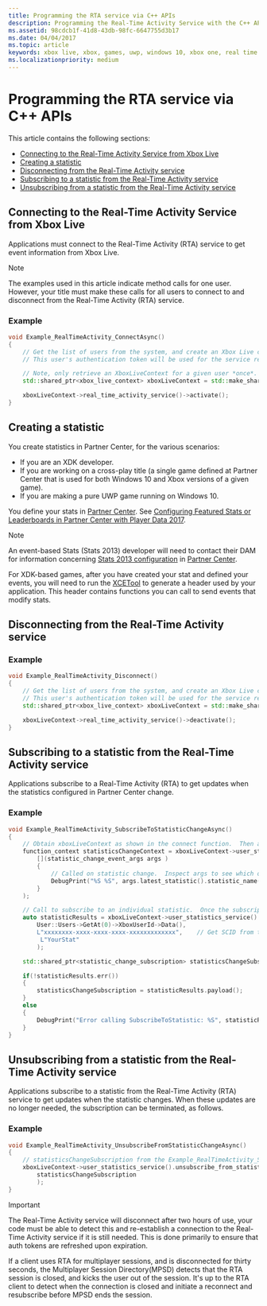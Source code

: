 ```yaml
---
title: Programming the RTA service via C++ APIs
description: Programming the Real-Time Activity Service with the C++ APIs.
ms.assetid: 98cdcb1f-41d8-43db-98fc-6647755d3b17
ms.date: 04/04/2017
ms.topic: article
keywords: xbox live, xbox, games, uwp, windows 10, xbox one, real time activity
ms.localizationpriority: medium
---
```


# Programming the RTA service via C++ APIs

This article contains the following sections:
* [Connecting to the Real-Time Activity Service from Xbox Live](#connecting-to-the-real-time-activity-service-from-xbox-live)
* [Creating a statistic](#creating-a-statistic)
* [Disconnecting from the Real-Time Activity service](#disconnecting-from-the-real-time-activity-service)
* [Subscribing to a statistic from the Real-Time Activity service](#subscribing-to-a-statistic-from-the-real-time-activity-service)
* [Unsubscribing from a statistic from the Real-Time Activity service](#unsubscribing-from-a-statistic-from-the-real-time-activity-service)


## Connecting to the Real-Time Activity Service from Xbox Live

Applications must connect to the Real-Time Activity (RTA) service to get event information from Xbox Live.

> [!NOTE]
> The examples used in this article indicate method calls for one user. However, your title must make these calls for all users to connect to and disconnect from the Real-Time Activity (RTA) service.


### Example

```cpp
void Example_RealTimeActivity_ConnectAsync()
{
    // Get the list of users from the system, and create an Xbox Live context from the first.
    // This user's authentication token will be used for the service requests.

    // Note, only retrieve an XboxLiveContext for a given user *once*.  Otherwise you may encounter unpredictable behavior.
    std::shared_ptr<xbox_live_context> xboxLiveContext = std::make_shared<xbox_live_context>(User::Users->GetAt(0));

    xboxLiveContext->real_time_activity_service()->activate();
}
```


## Creating a statistic

You create statistics in Partner Center, for the various scenarios:
* If you are an XDK developer.
* If you are working on a cross-play title (a single game defined at Partner Center that is used for both Windows 10 and Xbox versions of a given game).
* If you are making a pure UWP game running on Windows 10.

You define your stats in [Partner Center](https://partner.microsoft.com/dashboard).
See [Configuring Featured Stats or Leaderboards in Partner Center with Player Data 2017](../leaderboards-and-stats-2017/player-stats-configure-2017.md).

> [!NOTE]
> An event-based Stats (Stats 2013) developer will need to contact their DAM for information concerning [Stats 2013 configuration](../features/player-data/stats-leaderboards/event-based/config/live-stats-eb-portal.md) in [Partner Center](https://partner.microsoft.com/dashboard).

For XDK-based games, after you have created your stat and defined your events, you will need to run the [XCETool](https://developer.xboxlive.com/en-us/platform/development/documentation/software/Pages/atoc_xce_jun15.aspx) to generate a header used by your application.
This header contains functions you can call to send events that modify stats.


## Disconnecting from the Real-Time Activity service


### Example

```cpp
void Example_RealTimeActivity_Disconnect()
{
    // Get the list of users from the system, and create an Xbox Live context from the first.
    // This user's authentication token will be used for the service requests.
    std::shared_ptr<xbox_live_context> xboxLiveContext = std::make_shared<xbox_live_context>(User::Users->GetAt(0));

    xboxLiveContext->real_time_activity_service()->deactivate();
}
```

## Subscribing to a statistic from the Real-Time Activity service

Applications subscribe to a Real-Time Activity (RTA) to get updates when the statistics configured in Partner Center change.


### Example

```cpp
void Example_RealTimeActivity_SubscribeToStatisticChangeAsync()
{
    // Obtain xboxLiveContext as shown in the connect function.  Then add a handler to be called on statistic changes.
    function_context statisticsChangeContext = xboxLiveContext->user_statistics_service().add_statistic_changed_handler(
        [](statistic_change_event_args args )
        {
            // Called on statistic change.  Inspect args to see which one.
            DebugPrint("%S %S", args.latest_statistic().statistic_name().c_str(), args.latest_statistic().value().c_str());
        }
    );

    // Call to subscribe to an individual statistic.  Once the subscription is complete, the handler will be called with the initial value of the statistic.
    auto statisticResults = xboxLiveContext->user_statistics_service().subscribe_to_statistic_change(
        User::Users->GetAt(0)->XboxUserId->Data(),
        L"xxxxxxxx-xxxx-xxxx-xxxx-xxxxxxxxxxxxx",    // Get SCID from the Xbox Live Setup page in Partner Center
         L"YourStat"
        );

    std::shared_ptr<statistic_change_subscription> statisticsChangeSubscription;

    if(!statisticResults.err())
    {
        statisticsChangeSubscription = statisticResults.payload();
    }
    else
    {
        DebugPrint("Error calling SubscribeToStatistic: %S", statisticResults.err_message().c_str());
    }
}
```


## Unsubscribing from a statistic from the Real-Time Activity service

Applications subscribe to a statistic from the Real-Time Activity (RTA) service to get updates when the statistic changes.
When these updates are no longer needed, the subscription can be terminated, as follows.


### Example

```cpp
void Example_RealTimeActivity_UnsubscribeFromStatisticChangeAsync()
{
    // statisticsChangeSubscription from the Example_RealTimeActivity_SubscribeToStatisticChangeAsync function.
    xboxLiveContext->user_statistics_service().unsubscribe_from_statistic_change(
        statisticsChangeSubscription
        );
}
```

> [!IMPORTANT]
> The Real-Time Activity service will disconnect after two hours of use, your code must be able to detect this and re-establish a connection to the Real-Time Activity service if it is still needed. This is done primarily to ensure that auth tokens are refreshed upon expiration.
> 
> If a client uses RTA for multiplayer sessions, and is disconnected for thirty seconds, the Multiplayer Session Directory(MPSD) detects that the RTA session is closed, and kicks the user out of the session. It's up to the RTA client to detect when the connection is closed and initiate a reconnect and resubscribe before MPSD ends the session.
